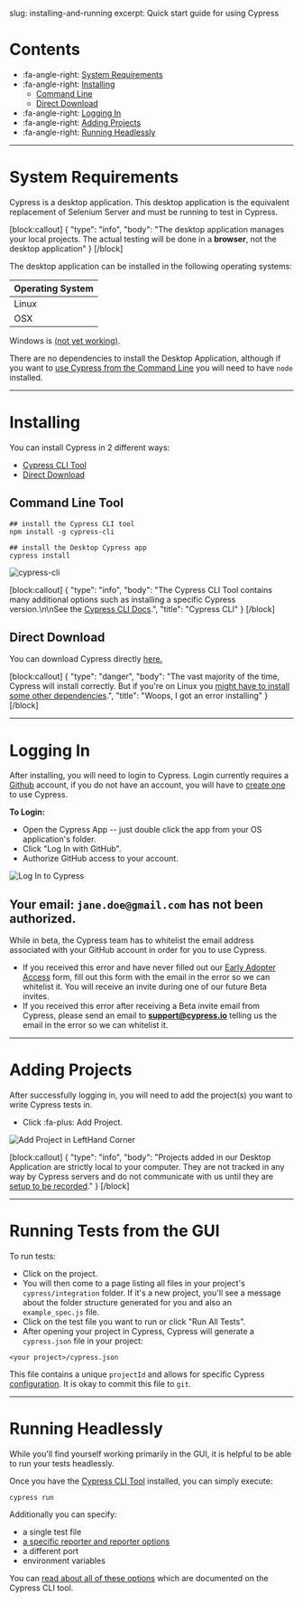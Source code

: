 slug: installing-and-running
excerpt: Quick start guide for using Cypress

# Contents

- :fa-angle-right: [System Requirements](#section-system-requirements)
- :fa-angle-right: [Installing](#section-installing)
  - [Command Line](#section-command-line-tool)
  - [Direct Download](#section-direct-download)
- :fa-angle-right: [Logging In](#section-logging-in)
- :fa-angle-right: [Adding Projects](#section-adding-projects)
- :fa-angle-right: [Running Headlessly](#section-running-headlessly)

***

# System Requirements

Cypress is a desktop application. This desktop application is the equivalent replacement of Selenium Server and must be running to test in Cypress.


[block:callout]
{
  "type": "info",
  "body": "The desktop application manages your local projects. The actual testing will be done in a **browser**, not the desktop application"
}
[/block]

The desktop application can be installed in the following operating systems:

| Operating System |
| ------ |
| Linux |
| OSX |

Windows is [(not yet working)](https://github.com/cypress-io/cypress/issues/74).

There are no dependencies to install the Desktop Application, although if you want to [use Cypress from the Command Line](https://github.com/cypress-io/cypress-cli) you will need to have `node` installed.

***

# Installing

You can install Cypress in 2 different ways:
* [Cypress CLI Tool](https://github.com/cypress-io/cypress-cli)
* [Direct Download](#section-direct-download)

## Command Line Tool

```shell
## install the Cypress CLI tool
npm install -g cypress-cli

## install the Desktop Cypress app
cypress install
```

![cypress-cli](https://cloud.githubusercontent.com/assets/1268976/14435124/4f632278-ffe4-11e5-9dab-0a2d493551b3.gif)

[block:callout]
{
  "type": "info",
  "body": "The Cypress CLI Tool contains many additional options such as installing a specific Cypress version.\n\nSee the [Cypress CLI Docs](https://github.com/cypress-io/cypress-cli#installation).",
  "title": "Cypress CLI"
}
[/block]

## Direct Download

You can download Cypress directly [here.](http://download.cypress.io/desktop)

[block:callout]
{
  "type": "danger",
  "body": "The vast majority of the time, Cypress will install correctly. But if you're on Linux you [might have to install some other dependencies](https://on.cypress.io/guides/continuous-integration#section-dependencies).",
  "title": "Woops, I got an error installing"
}
[/block]

***

# Logging In

After installing, you will need to login to Cypress. Login currently requires a [Github](https://github.com/) account, if you do not have an account, you will have to [create one](https://github.com/join) to use Cypress.

**To Login:**

- Open the Cypress App -- just double click the app from your OS application's folder.
- Click "Log In with GitHub".
- Authorize GitHub access to your account.

![Log In to Cypress](https://cloud.githubusercontent.com/assets/1271364/18134962/38a6c3d8-6f6e-11e6-998b-9884496cb898.png)

## Your email: `jane.doe@gmail.com` has not been authorized.

While in beta, the Cypress team has to whitelist the email address associated with your GitHub account in order for you to use Cypress.

- If you received this error and have never filled out our [Early Adopter Access](http://goo.gl/forms/4vEMwj8LNT) form, fill out this form with the email in the error so we can whitelist it. You will receive an invite during one of our future Beta invites.
- If you received this error after receiving a Beta invite email from Cypress, please send an email to **support@cypress.io** telling us the email in the error so we can whitelist it.

***

# Adding Projects

After successfully logging in, you will need to add the project(s) you want to write Cypress tests in.

- Click :fa-plus: Add Project.

![Add Project in LeftHand Corner](https://cloud.githubusercontent.com/assets/1271364/22699969/fe44c2e4-ed26-11e6-83d0-9baa0f51b15e.png)

[block:callout]
{
  "type": "info",
  "body": "Projects added in our Desktop Application are strictly local to your computer. They are not tracked in any way by Cypress servers and do not communicate with us until they are [setup to be recorded](https://on.cypress.io/guides/projects#section-recording-runs)."
}
[/block]

***

# Running Tests from the GUI

To run tests:

- Click on the project.
- You will then come to a page listing all files in your project's `cypress/integration` folder. If it's a new project, you'll see a message about the folder structure generated for you and also an `example_spec.js` file.
- Click on the test file you want to run or click "Run All Tests".
- After opening your project in Cypress, Cypress will generate a `cypress.json` file in your project:

```text
<your project>/cypress.json
```

This file contains a unique `projectId` and allows for specific Cypress [configuration](https://on.cypress.io/guides/configuration). It is okay to commit this file to `git`.

***

# Running Headlessly

While you'll find yourself working primarily in the GUI, it is helpful to be able to run your tests headlessly.

Once you have the [Cypress CLI Tool](https://github.com/cypress-io/cypress-cli) installed, you can simply execute:

```shell
cypress run
```

Additionally you can specify:

- a single test file
- [a specific reporter and reporter options](https://on.cypress.io/guides/reporters)
- a different port
- environment variables

You can [read about all of these options](https://github.com/cypress-io/cypress-cli#cypress-run-1) which are documented on the Cypress CLI tool.
